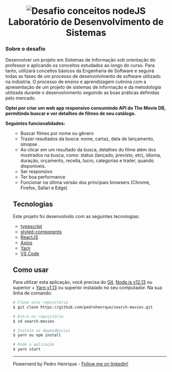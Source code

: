 <h1 align="center">
    <img alt="Desafio conceitos nodeJS" src="https://user-images.githubusercontent.com/54694186/94727058-86d1a100-0334-11eb-9b8f-3b163bebf2a0.png" />
    <br>
  Laboratório de Desenvolvimento de Sistemas
</h1>

<h3 align="left">  Sobre o desafio</h3>
<p>
Desenvolver um projeto em Sistemas de Informação sob orientação do professor e aplicando os conceitos estudados ao longo do curso. Para tanto, utilizará conceitos básicos da Engenharia de Software e seguirá todas as fases de um processo de desenvolvimento de software utilizado na indústria. O processo de ensino e aprendizagem culmina com a apresentação de um projeto de sistemas de informação e da metodologia utilizada durante o desenvolvimento seguindo as boas práticas definidas pelo mercado.
</p>
<p><strong>Optei por criar um web app responsivo consumindo API do The Movie DB, permitindo buscar e ver detalhes de filmes de seu catálogo.</strong>

<strong> Seguintes funcionalidades:</strong>

 <ul><ul>
<li>Buscar filmes por nome ou gênero</li>
<li>Trazer resultados da busca: nome, cartaz, data de lançamento, sinopse .</li>
<li>Ao clicar em um resultado da busca, detalhes do filme além dos mostrados na busca, como: status (lançado, previsto, etc), idioma, duração, orçamento, receita, lucro, categorias e trailer, quando disponíveis.</li>
<li>Ser responsivo</li>
<li>Ter boa performance</li>
<li>Funcionar na última versão dos principais browsers (Chrome, Firefox, Safari e Edge)</li></ul>
</p>

## Tecnologias

Este projeto foi desenvolvido com as seguintes tecnologias:
- [typescript](https://www.typescriptlang.org/)
- [styled-components]
- [ReactJS]
- [Axios]
- [Yarn]
- [VS Code](https://code.visualstudio.com/)

## Como usar

Para utilizar esta aplicação, você precisa do [Git](https://git-scm.com), [Node.js v12.13][nodejs] ou superior + [Yarn v1.13][yarn] ou superior instalado no seu computador. Na sua linha de comando:

```bash
# Clone este repositório
$ git clone https://github.com/pedrohenrque/search-movies.git

# Entre no repositório
$ cd search-movies

# Instale as dependências
$ yarn ou npm install

# Rode a aplicação
$ yarn start


```

---

Powernerd by Pedro Henrique - [Follow me on linkedin!](https://www.linkedin.com/in/pedrohenrque/)

[nodejs]: https://nodejs.org/
[styled-components]: https://styled-components.com/
[reactjs]: https://pt-br.reactjs.org/
[react native]: https://reactnative.dev/
[axios]: https://github.com/axios/axios
[yarn]: https://yarnpkg.com/
